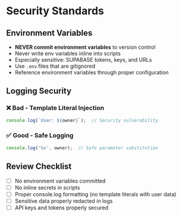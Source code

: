 # Security Standards

## Environment Variables

- **NEVER commit environment variables** to version control
- Never write env variables inline into scripts
- Especially sensitive: SUPABASE tokens, keys, and URLs
- Use `.env` files that are gitignored
- Reference environment variables through proper configuration

## Logging Security

### ❌ Bad - Template Literal Injection
```typescript
console.log(`User: ${owner}`);  // Security vulnerability
```

### ✅ Good - Safe Logging
```typescript
console.log('%s', owner);  // Safe parameter substitution
```

## Review Checklist

- [ ] No environment variables committed
- [ ] No inline secrets in scripts
- [ ] Proper console.log formatting (no template literals with user data)
- [ ] Sensitive data properly redacted in logs
- [ ] API keys and tokens properly secured
